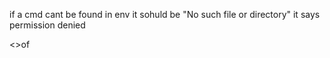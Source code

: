 


if a cmd cant be found in env it sohuld be "No such file or directory" it says permission denied


<<bla cat >>of
